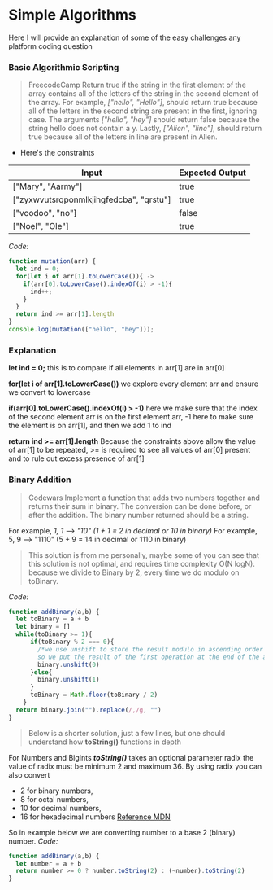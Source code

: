 # Simple Algorithms
Here I will provide an explanation of some of the easy challenges any platform coding question<br />

### Basic Algorithmic Scripting
> FreecodeCamp
Return true if the string in the first element of the array contains all of the letters of the string in the second element of the array.
For example, *["hello", "Hello"]*, should return true because all of the letters in the second string are present in the first, ignoring case.
The arguments *["hello", "hey"]* should return false because the string hello does not contain a y.
Lastly, *["Alien", "line"]*, should return true because all of the letters in line are present in Alien.

- Here's the constraints

| Input | Expected Output |
| --- | --- |
| ["Mary", "Aarmy"] | true |
| ["zyxwvutsrqponmlkjihgfedcba", "qrstu"] | true |
| ["voodoo", "no"] | false |
| ["Noel", "Ole"] | true |

*Code:*
```javascript
function mutation(arr) {
  let ind = 0;
  for(let i of arr[1].toLowerCase()){ -> 
    if(arr[0].toLowerCase().indexOf(i) > -1){ 
      ind++;
    }
  }
  return ind >= arr[1].length 
}
console.log(mutation(["hello", "hey"]));
```
### Explanation
**let ind = 0;**  this is to compare if all elements in arr[1] are in arr[0] 


**for(let i of arr[1].toLowerCase())** we explore every element arr and ensure we convert to lowercase


**if(arr[0].toLowerCase().indexOf(i) > -1)** here we make sure that the index of the second element arr is on the first element arr, -1 here to make sure the element is on arr[1], and then we add 1 to ind


**return ind >= arr[1].length** Because the constraints above allow the value of arr[1] to be repeated, >= is required to see all values of arr[0] present and to rule out excess presence of arr[1]

### Binary Addition
> Codewars
Implement a function that adds two numbers together and returns their sum in binary. The conversion can be done before, or after the addition.
The binary number returned should be a string.

For example, *1, 1 --> "10" (1 + 1 = 2 in decimal or 10 in binary)*
For example, 5, 9 --> "1110" (5 + 9 = 14 in decimal or 1110 in binary)

> This solution is from me personally, maybe some of you can see that this solution is not optimal, and requires time complexity O(N logN).
because we divide to Binary by 2, every time we do modulo on toBinary.

*Code:*
```javascript
function addBinary(a,b) {
  let toBinary = a + b
  let binary = []
  while(toBinary >= 1){
      if(toBinary % 2 === 0){
        /*we use unshift to store the result modulo in ascending order of execution time, 
        so we put the result of the first operation at the end of the array*/
        binary.unshift(0) 
      }else{
        binary.unshift(1)
      }
      toBinary = Math.floor(toBinary / 2)
    }
  return binary.join("").replace(/,/g, "")
}
```
> Below is a shorter solution, just a few lines, but one should understand how **toString()** functions in depth


For Numbers and BigInts ***toString()*** takes an optional parameter radix the value of radix must be minimum 2 and maximum 36.
By using radix you can also convert 
* 2 for binary numbers,
* 8 for octal numbers,
* 10 for decimal numbers,
* 16 for hexadecimal numbers [Reference MDN](https://developer.mozilla.org/en-US/docs/Web/JavaScript/Reference/Global_Objects/Object/toString) 


So in example below we are converting number to a base 2 (binary) number.
*Code:*
```javascript
function addBinary(a,b) {
  let number = a + b 
  return number >= 0 ? number.toString(2) : (~number).toString(2)
}
```

